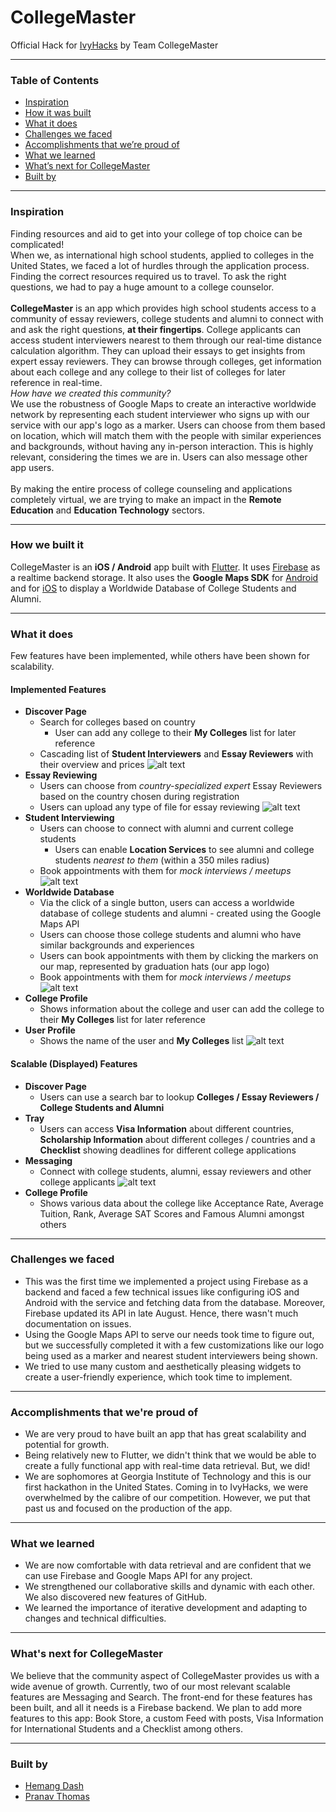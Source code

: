 # CollegeMaster

Official Hack for [IvyHacks](https://ivyhacks.com/) by Team CollegeMaster

***

### Table of Contents
* [Inspiration](#inspiration)
* [How it was built](#how-we-built-it)
* [What it does](#what-it-does)
* [Challenges we faced](#challenges-we-faced)
* [Accomplishments that we’re proud of](#accomplishments-that-were-proud-of)
* [What we learned](#what-we-learned)
* [What’s next for CollegeMaster](#whats-next-for-collegemaster)
* [Built by](#built-by)

***

### Inspiration
Finding resources and aid to get into your college of top choice can be complicated! <br />
When we, as international high school students, applied to colleges in the United States, we faced a lot of hurdles through the application process. Finding the correct resources required us to travel. To ask the right questions, we had to pay a huge amount to a college counselor. <br /> <br />
**CollegeMaster** is an app which provides high school students access to a community of essay reviewers, college students and alumni to connect with and ask the right questions, **at their fingertips**. College applicants can access student interviewers nearest to them through our real-time distance calculation algorithm. They can upload their essays to get insights from expert essay reviewers. They can browse through colleges, get information about each college and any college to their list of colleges for later reference in real-time. <br />
*How have we created this community?*<br />
We use the robustness of Google Maps to create an interactive worldwide network by representing each student interviewer who signs up with our service with our app's logo as a marker. Users can choose from them based on location, which will match them with the people with similar experiences and backgrounds, without having any in-person interaction. This is highly relevant, considering the times we are in. Users can also message other app users.<br /> <br />
By making the entire process of college counseling and applications completely virtual, we are trying to make an impact in the **Remote Education** and **Education Technology** sectors.

***

### How we built it
CollegeMaster is an **iOS / Android** app built with [Flutter](https://flutter.dev/). It uses [Firebase](https://firebase.google.com/) as a realtime backend storage. It also uses the **Google Maps SDK** for [Android](https://developers.google.com/maps/documentation/android-sdk/overview) and for [iOS](https://developers.google.com/maps/documentation/ios-sdk/overview) to display a Worldwide Database of College Students and Alumni.

***

### What it does
Few features have been implemented, while others have been shown for scalability.

#### Implemented Features
- **Discover Page**
    - Search for colleges based on country
        - User can add any college to their **My Colleges** list for later reference
    - Cascading list of **Student Interviewers** and **Essay Reviewers** with their overview and prices
![alt text](college_master/images/Discover.png)
- **Essay Reviewing**
    - Users can choose from *country-specialized expert* Essay Reviewers based on the country chosen during registration
    - Users can upload any type of file for essay reviewing
![alt text](college_master/images/EssayReviewing.png)
- **Student Interviewing**
    - Users can choose to connect with alumni and current college students
        - Users can enable **Location Services** to see alumni and college students *nearest to them* (within a 350 miles radius)
    - Book appointments with them for *mock interviews / meetups*
![alt text](college_master/images/StudentInterviewing.png)
- **Worldwide Database**
    - Via the click of a single button, users can access a worldwide database of college students and alumni - created using the Google Maps API
    - Users can choose those college students and alumni who have similar backgrounds and experiences
    - Users can book appointments with them by clicking the markers on our map, represented by graduation hats (our app logo)
    - Book appointments with them for *mock interviews / meetups*
![alt text](college_master/images/Map.png)
- **College Profile**
    - Shows information about the college and user can add the college to their **My Colleges** list for later reference
- **User Profile**
    - Shows the name of the user and **My Colleges** list
![alt text](college_master/images/Tray.png)

#### Scalable (Displayed) Features
- **Discover Page**
    - Users can use a search bar to lookup **Colleges / Essay Reviewers / College Students and Alumni**
- **Tray**
    - Users can access **Visa Information** about different countries, **Scholarship Information** about different colleges / countries and a **Checklist** showing deadlines for different college applications
- **Messaging**
    - Connect with college students, alumni, essay reviewers and other college applicants
![alt text](college_master/images/Messaging.png)
- **College Profile**
    - Shows various data about the college like Acceptance Rate, Average Tuition, Rank, Average SAT Scores and Famous Alumni amongst others

***

### Challenges we faced
- This was the first time we implemented a project using Firebase as a backend and faced a few technical issues like configuring iOS and Android with the service and fetching data from the database. Moreover, Firebase updated its API in late August. Hence, there wasn't much documentation on issues.
- Using the Google Maps API to serve our needs took time to figure out, but we successfully completed it with a few customizations like our logo being used as a marker and nearest student interviewers being shown.
- We tried to use many custom and aesthetically pleasing widgets to create a user-friendly experience, which took time to implement.

***

### Accomplishments that we're proud of
- We are very proud to have built an app that has great scalability and potential for growth.
- Being relatively new to Flutter, we didn't think that we would be able to create a fully functional app with real-time data retrieval. But, we did!
- We are sophomores at Georgia Institute of Technology and this is our first hackathon in the United States. Coming in to IvyHacks, we were overwhelmed by the calibre of our competition. However, we put that past us and focused on the production of the app.

***

### What we learned
- We are now comfortable with data retrieval and are confident that we can use Firebase and Google Maps API for any project.
- We strengthened our collaborative skills and dynamic with each other. We also discovered new features of GitHub.
- We learned the importance of iterative development and adapting to changes and technical difficulties.

***

### What's next for CollegeMaster
We believe that the community aspect of CollegeMaster provides us with a wide avenue of growth. Currently, two of our most relevant scalable features are Messaging and Search. The front-end for these features has been built, and all it needs is a Firebase backend. We plan to add more features to this app: Book Store, a custom Feed with posts, Visa Information for International Students and a Checklist among others.

***

### Built by
- [Hemang Dash](https://github.com/hemangdash)
- [Pranav Thomas](https://github.com/pthomas76)